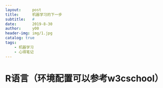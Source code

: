 ```yaml
---
layout:     post
title:      机器学习的下一步
subtitle:   #
date:       2019-8-30
author:     y00
header-img: img/1.jpg
catalog: true
tags:
    - 机器学习
    - 心得笔记
---
```

# R语言（环境配置可以参考w3cschool）

